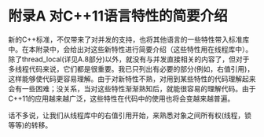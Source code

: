 # 附录A 对C++11语言特性的简要介绍

新的C++标准，不仅带来了对并发的支持，也将其他语言的一些特性带入标准库中。在本附录中，会给出对这些新特性进行简要介绍（这些特性用在线程库中）。除了thread_local(详见A.8部分)以外，就没有与并发直接相关的内容了，但对于多线程代码来说，它们都是很重要。我已只列出有必要的部分(例如，右值引用)，这样能够使代码更容易理解。由于对新特性不熟，对用到某些特性的代码理解起来会有一些困难；没关系，当对这些特性渐渐熟知后，就能很容易的理解代码。由于C++11的应用越来越广泛，这些特性在代码中的使用也将会变越来越普遍。

话不多说，让我们从线程库中的右值引用开始，来熟悉对象之间所有权(线程，锁等等)的转移。